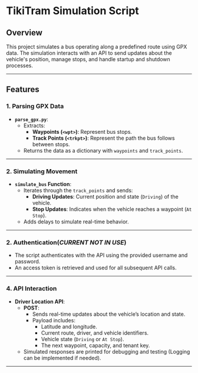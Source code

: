 # **TikiTram Simulation Script**

## **Overview**
This project simulates a bus operating along a predefined route using GPX data. The simulation interacts with an API to send updates about the vehicle's position, manage stops, and handle startup and shutdown processes.

---

## **Features**

### **1. Parsing GPX Data**
- **`parse_gpx.py`**:
  - Extracts:
    - **Waypoints (`<wpt>`)**: Represent bus stops.
    - **Track Points (`<trkpt>`)**: Represent the path the bus follows between stops.
  - Returns the data as a dictionary with `waypoints` and `track_points`.

---

### **2. Simulating Movement**
- **`simulate_bus` Function**:
  - Iterates through the `track_points` and sends:
    - **Driving Updates**: Current position and state (`Driving`) of the vehicle.
    - **Stop Updates**: Indicates when the vehicle reaches a waypoint (`At Stop`).
  - Adds delays to simulate real-time behavior.

---

### **2. Authentication(*CURRENT NOT IN USE*)**
- The script authenticates with the API using the provided username and password.
- An access token is retrieved and used for all subsequent API calls.

---

### **4. API Interaction**
- **Driver Location API**:
  - **POST**:
    - Sends real-time updates about the vehicle’s location and state.
    - Payload includes:
      - Latitude and longitude.
      - Current route, driver, and vehicle identifiers.
      - Vehicle state (`Driving` or `At Stop`).
      - The next waypoint, capacity, and tenant key.
  - Simulated responses are printed for debugging and testing (Logging can be implemented if needed).

---